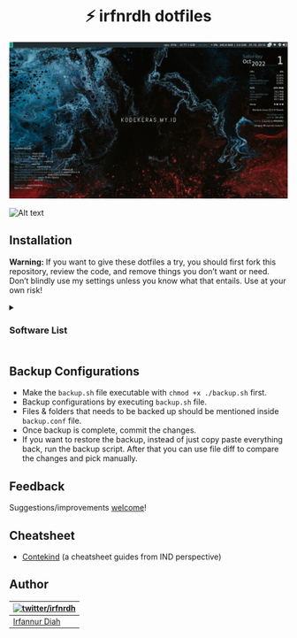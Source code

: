 <h1 align="center">⚡️ irfnrdh dotfiles</h1> 

![ScreenShot](/screenshot/2022-10-01-231649_1366x768_scrot.png)

![Alt text](image.png)

## Installation

**Warning:** If you want to give these dotfiles a try, you should first fork this repository, review the code, and remove things you don’t want or need. Don’t blindly use my settings unless you know what that entails. Use at your own risk!

<details>
<summary><h3>Software List<h3></summary>

- NVIM (NeoVim)  
- LVIM (Lunar Vim)  
- Tmux  
- FishSheel  

</details>


## Backup Configurations
- Make the `backup.sh` file executable with `chmod +x ./backup.sh` first.
- Backup configurations by executing `backup.sh` file.
- Files & folders that needs to be backed up should be mentioned inside `backup.conf` file.
- Once backup is complete, commit the changes.
- If you want to restore the backup, instead of just copy paste everything back, run the backup script. After that you can use file diff to compare the changes and pick manually.

## Feedback

Suggestions/improvements
[welcome](https://github.com/irfnrdh/dotfiles/issues)!


## Cheatsheet
- [Contekind](https://github.com/irfnrdh/dotfiles/tree/main/cheatsheet/contekind) (a cheatsheet guides from IND perspective)

## Author

| [![twitter/irfnrdh](https://secure.gravatar.com/avatar/54f9e67c65bbec11032e5f057d558042?s=70)](http://twitter.com/irfnrdh "Follow @irfnrdh on Twitter") |
|---|
| [Irfannur Diah](https://kodekeras.my.id/) |

